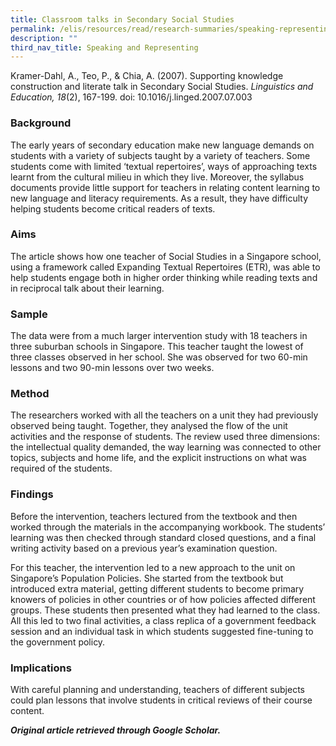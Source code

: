 ```yaml
---
title: Classroom talks in Secondary Social Studies
permalink: /elis/resources/read/research-summaries/speaking-representing/class-talk-in-secondary-social-studies/
description: ""
third_nav_title: Speaking and Representing
---
```

Kramer-Dahl, A., Teo, P., & Chia, A. (2007). Supporting knowledge construction and literate talk in Secondary Social Studies. _Linguistics and Education, 18_(2), 167-199. doi: 10.1016/j.linged.2007.07.003

### Background

The early years of secondary education make new language demands on students with a variety of subjects taught by a variety of teachers. Some students come with limited ‘textual repertoires’, ways of approaching texts learnt from the cultural milieu in which they live. Moreover, the syllabus documents provide little support for teachers in relating content learning to new language and literacy requirements. As a result, they have difficulty helping students become critical readers of texts.

### Aims

The article shows how one teacher of Social Studies in a Singapore school, using a framework called Expanding Textual Repertoires (ETR), was able to help students engage both in higher order thinking while reading texts and in reciprocal talk about their learning.

### Sample

The data were from a much larger intervention study with 18 teachers in three suburban schools in Singapore. This teacher taught the lowest of three classes observed in her school. She was observed for two 60-min lessons and two 90-min lessons over two weeks.

### Method

The researchers worked with all the teachers on a unit they had previously observed being taught. Together, they analysed the flow of the unit activities and the response of students. The review used three dimensions: the intellectual quality demanded, the way learning was connected to other topics, subjects and home life, and the explicit instructions on what was required of the students.

### Findings

Before the intervention, teachers lectured from the textbook and then worked through the materials in the accompanying workbook. The students’ learning was then checked through standard closed questions, and a final writing activity based on a previous year’s examination question.

For this teacher, the intervention led to a new approach to the unit on Singapore’s Population Policies. She started from the textbook but introduced extra material, getting different students to become primary knowers of policies in other countries or of how policies affected different groups. These students then presented what they had learned to the class. All this led to two final activities, a class replica of a government feedback session and an individual task in which students suggested fine-tuning to the government policy.

### Implications

With careful planning and understanding, teachers of different subjects could plan lessons that involve students in critical reviews of their course content.


_**Original article retrieved through Google Scholar.**_  
